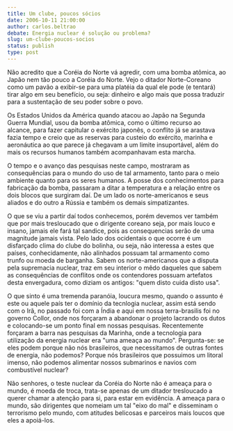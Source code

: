 ```yaml
---
title: Um clube, poucos sócios
date: 2006-10-11 21:00:00
author: carlos.beltrao
debate: Energia nuclear é solução ou problema?
slug: um-clube-poucos-socios
status: publish 
type: post
---
```


Não acredito que a Coréia do Norte vá agredir, com uma bomba atômica, ao Japão nem tão pouco a Coréia do Norte. Vejo o ditador Norte-Coreano como um pavão a exibir-se para uma platéia da qual ele pode (e tentará) tirar algo em seu benefício, ou seja: dinheiro e algo mais que possa traduzir para a sustentação de seu poder sobre o povo.


Os Estados Unidos da América quando atacou ao Japão na Segunda Guerra Mundial, usou da bomba atômica, como o último recurso ao alcance, para fazer capitular o exército japonês, o conflito já se arastava fazia tempo e creio que as reservas para custeio do exército, marinha e aeronáutica ao que parece já chegavam a um limite insuportável, além do mais os recursos humanos também acompanhavam esta marcha.


O tempo e o avanço das pesquisas neste campo, mostraram as consequências para o mundo do uso de tal armamento, tanto para o meio ambiente quanto para os seres humanos. A posse dos conhecimentos para fabricação da bomba, passaram a ditar a temperatura e a relação entre os dois blocos que surgiram daí. De um lado os norte-americanos e seus aliados e do outro a Rússia e também os demais simpatizantes.


O que se viu a partir daí todos conhecemos, porém devemos ver também que por mais tresloucado que o dirigente coreano seja, por mais louco e insano, jamais ele fará tal sandice, pois as consequencias serão de uma magnitude jamais vista. Pelo lado dos ocidentais o que ocorre é um disfarçado clima do clube do bolinha, ou seja, não interessa a estes que países, conhecidamente, não alinhados possuam tal armamento como trunfo ou moeda de barganha. Sabem os norte-americanos que a disputa pela supremacia nuclear, traz em seu interior o mêdo daqueles que sabem as consequências de conflitos onde os contendores possuam artefatos desta envergadura, como diziam os antigos: "quem disto cuida disto usa".


O que sinto é uma tremenda paranóia, loucura mesmo, quando o assunto é este ou aquele país ter o domínio da tecnlogia nuclear, assim está sendo com o Irã, no passado foi com a Índia e aqui em nossa terra-brasilis foi no governo Collor, onde nos forçaram a abandonar o projeto lacrando os dutos e colocando-se um ponto final em nossas pesquisas. Recentemente forçaram a barra nas pesquisas da Marinha, onde a tecnologia para utilização da energia nuclear era "uma ameaça ao mundo". Pergunta-se: se eles podem porque não nós brasileiros, que necessitamos de outras fontes de energia, não podemos? Porque nós brasileiros que possuimos um litoral imenso, não podemos alimentar nossos submarinos e navios com combustível nuclear?


Não senhores, o teste nuclear da Coréia do Norte não é ameaça para o mundo, é moeda de troca, trata-se apenas de um ditador tresloucado a querer chamar a atenção para si, para estar em evidência. A ameaça para o mundo, são dirigentes que nomeiam um tal "eixo do mal" e disseminam o terrorismo pelo mundo, com atitudes belicosas e parceiros mais loucos que eles a apoiá-los.


